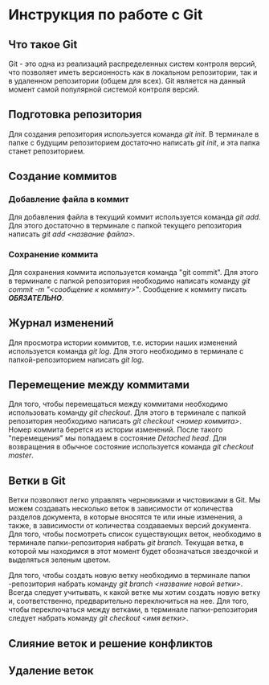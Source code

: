 # Инструкция по работе с Git

## Что такое Git

Git - это одна из реализаций распределенных систем контроля версий, что позволяет иметь версионность как в локальном репозитории, так и в удаленном репозитории (общем для всех). Git является на данный момент самой популярной системой контроля версий.

## Подготовка репозитория

Для создания репозитория используется команда *git init*. В терминале в папке с будущим репозиторием достаточно написать *git init*, и эта папка станет репозиторием.

## Создание коммитов

### Добавление файла в коммит

Для добавления файла в текущий коммит используется команда *git add*. Для этого достаточно в терминале с папкой текущего репозитория написать *git add <название файла>*. 

### Сохранение коммита

Для сохранения коммита используется команда "git commit". Для этого в терминале с папкой репозитория необходимо написать команду *git commit -m "<сообщение к коммиту>"*. Сообщение к коммиту писать ***ОБЯЗАТЕЛЬНО***. 

## Журнал изменений

Для просмотра истории коммитов, т.е. истории наших изменений используется команда *git log*. Для этого необходимо в терминале с папкой-репозиторием написать *git log*.


## Перемещение между коммитами

Для того, чтобы перемещаться между коммитами необходимо использовать команду *git checkout*. Для этого в терминале с папкой репозитория необходимо написать *git checkout <номер коммита>*. Номер коммита берется из истории изменений. После такого "перемещения" мы попадаем в состояние *Detached head*. Для возвращения в обычное состояние используется команда *git checkout master*. 



## Ветки в Git


Ветки позволяют легко управлять черновиками и чистовиками в Git. Мы можем создавать несколько веток в зависимости от количества разделов документа, в которые вносятся те или иные изменения, а также, в зависимости от количества создаваемых версий документа. Для того, чтобы посмотреть список существующих  веток, необходимо в терминале папки-репозитория набрать *git branch*. Текущая ветка,
в которой мы находимся в этот момент будет обозначаться звездочкой и выделяться зеленым цветом.

Для того, чтобы создать новую ветку необходимо в терминале папки -репозитория набрать команду *git branch <название новой ветки>*. Всегда следует учитывать, к какой ветке мы хотим создать новую ветку и, соответственно, предварительно переключиться на нее. Для того, чтобы переключаться между ветками, в терминале папки-репозитория следует набрать команду *git checkout <имя ветки>*.

## Слияние веток и решение конфликтов

## Удаление веток